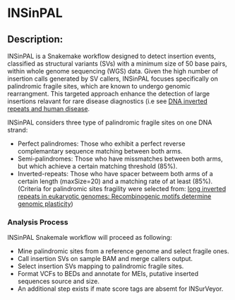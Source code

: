 
# INSinPAL

## Description:

INSinPAL is a Snakemake workflow designed to detect insertion events, classified as structural variants (SVs) with a minimum size of 50 base pairs, within whole genome sequencing (WGS) data. Given the high number of insertion calls generated by SV callers, INSinPAL focuses specifically on palindromic fragile sites, which are known to undergo genomic rearrangment. This targeted approach enhance the detection of large insertions relavant for rare disease diagnostics (i.e see [DNA inverted repeats and human disease](https://www.imrpress.com/journal/FBL/3/4/10.2741/A284).

INSinPAL considers three type of palindromic fragile sites on one DNA strand:
- Perfect palindromes: Those who exhibit a perfect reverse complemantary sequence matching between both arms.
- Semi-palindromes: Those who have missmatches between both arms, but which achieve a certain matching threshold (85%).
- Inverted-repeats: Those who have spacer betweem both arms of a certain length (maxSize=20) and a matching rate of at least (85%).
(Criteria for palindromic sites fragility were selected from: [long inverted repeats in eukaryotic genomes: Recombinogenic motifs determine genomic plasticity](https://www.sciencedirect.com/science/article/pii/S0014579306000986))

### Analysis Process

INSinPAL Snakemale workflow will proceed as following:
 - Mine palindromic sites from a reference genome and select fragile ones.
 - Call insertion SVs on sample BAM and merge callers output.
 - Select insertion SVs mapping to palindromic fragile sites.
 - Format VCFs to BEDs and annotate for MEIs, putative inserted sequences source and size.
 - An additional step exists if mate score tags are absemt for INSurVeyor.

 



